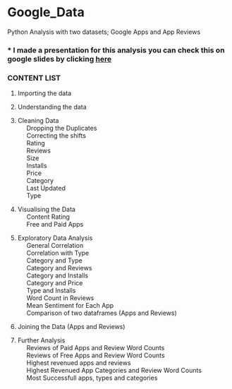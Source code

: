 # Google_Data
Python Analysis with two datasets; Google Apps and App Reviews 

### * I made a presentation for this analysis you can check this on google slides by clicking [here](https://github.com/minemi-su/Google_Data/blob/main/Google%20Data%20Analysis-mine.pdf)



### **CONTENT LIST** 

1. Importing the data
2. Understanding the data
3. Cleaning Data <br/>
&nbsp;&nbsp;&nbsp;&nbsp;  Dropping the Duplicates <br/>
&nbsp;&nbsp;&nbsp;&nbsp;  Correcting the shifts <br/>
&nbsp;&nbsp;&nbsp;&nbsp;  Rating     <br/>
&nbsp;&nbsp;&nbsp;&nbsp;  Reviews   <br/>
&nbsp;&nbsp;&nbsp;&nbsp;  Size   <br/>
&nbsp;&nbsp;&nbsp;&nbsp;  Installs <br/>
&nbsp;&nbsp;&nbsp;&nbsp;  Price   <br/>
&nbsp;&nbsp;&nbsp;&nbsp;  Category  <br/>
&nbsp;&nbsp;&nbsp;&nbsp;  Last Updated <br/>
&nbsp;&nbsp;&nbsp;&nbsp;  Type <br/>


4. Visualising the Data <br/>
&nbsp;&nbsp;&nbsp;&nbsp;  Content Rating <br/>
&nbsp;&nbsp;&nbsp;&nbsp;  Free and Paid Apps <br/>
5. Exploratory Data Analysis  <br/>
&nbsp;&nbsp;&nbsp;&nbsp;  General Correlation   <br/>
&nbsp;&nbsp;&nbsp;&nbsp;  Correlation with Type   <br/>
&nbsp;&nbsp;&nbsp;&nbsp;  Category and Type   <br/>
&nbsp;&nbsp;&nbsp;&nbsp;  Category and Reviews   <br/>
&nbsp;&nbsp;&nbsp;&nbsp;  Category and Installs      <br/>
&nbsp;&nbsp;&nbsp;&nbsp;  Category and Price   <br/>
&nbsp;&nbsp;&nbsp;&nbsp;  Type and Installs   <br/>
&nbsp;&nbsp;&nbsp;&nbsp;  Word Count in Reviews   <br/>
&nbsp;&nbsp;&nbsp;&nbsp;  Mean Sentiment for Each App   <br/>
&nbsp;&nbsp;&nbsp;&nbsp;  Comparison of two dataframes (Apps and Reviews)  <br/>


6. Joining the Data (Apps and Reviews) <br/>
7. Further Analysis <br/>
&nbsp;&nbsp;&nbsp;&nbsp;  Reviews of Paid Apps and Review Word Counts  <br/>
&nbsp;&nbsp;&nbsp;&nbsp;  Reviews of Free Apps and Review Word Counts   <br/>
&nbsp;&nbsp;&nbsp;&nbsp;  Highest revenued apps and reviews   <br/>
&nbsp;&nbsp;&nbsp;&nbsp;  Highest Revenued App Categories and Review Word Counts   <br/>
&nbsp;&nbsp;&nbsp;&nbsp;  Most Successfull apps, types and categories   <br/>

